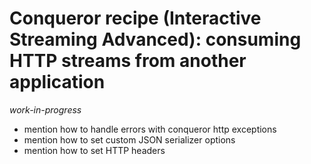 # Conqueror recipe (Interactive Streaming Advanced): consuming HTTP streams from another application

_work-in-progress_

- mention how to handle errors with conqueror http exceptions
- mention how to set custom JSON serializer options
- mention how to set HTTP headers
